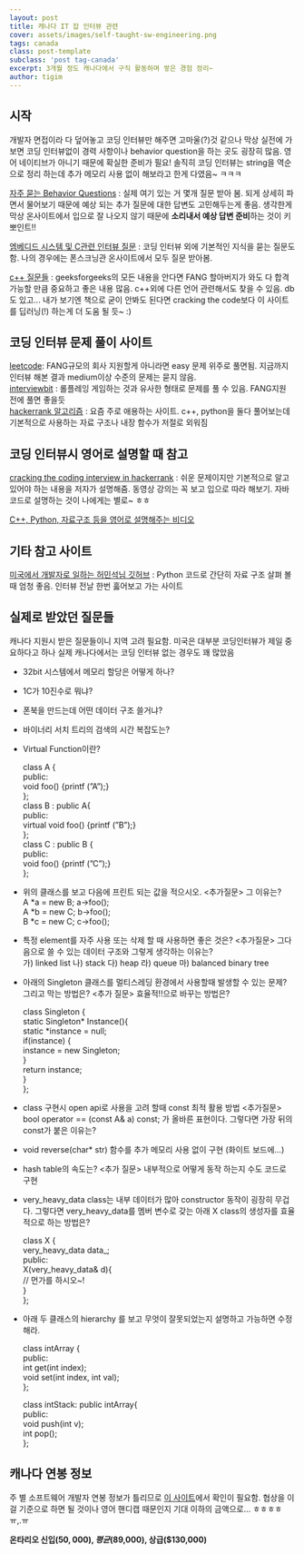 ```yaml
--- 
layout: post  
title: 캐나다 IT 잡 인터뷰 관련    
cover: assets/images/self-taught-sw-engineering.png
tags: canada 
class: post-template
subclass: 'post tag-canada'      
excerpt: 3개월 정도 캐나다에서 구직 활동하며 쌓은 경험 정리~     
author: tigim       
---  
```


## 시작    

개발자 면접이라 다 덮어놓고 코딩 인터뷰만 해주면 고마울(?)것 같으나 막상 실전에 가보면 코딩 인터뷰없이 경력 사항이나 behavior question을 하는 곳도 굉장히 많음. 영어 네이티브가 아니기 때문에 확실한 준비가 필요! 솔직히 코딩 인터뷰는 string을 역순으로 정리 하는데 추가 메모리 사용 없이 해보라고 한게 다였음~ ㅋㅋㅋ  
  
[자주 묻는 Behavior Questions](https://devskiller.com/45-behavioral-questions-to-use-during-non-technical-interview-with-developers/) : 실제 여기 있는 거 몇개 질문 받아 봄. 되게 상세히 파면서 물어보기 때문에 예상 되는 추가 질문에 대한 답변도 고민해두는게 좋음. 생각한게 막상 온사이트에서 입으로 잘 나오지 않기 때문에 **소리내서 예상 답변 준비**하는 것이 키 뽀인트!!   

[엠베디드 시스템 및 C관련 인터뷰 질문](https://rmbconsulting.us/publications/a-c-test-the-0x10-best-questions-for-would-be-embedded-programmers/) : 코딩 인터뷰 외에 기본적인 지식을 묻는 질문도 함. 나의 경우에는 폰스크닝관 온사이트에서 모두 질문 받아봄.      
  
[c++ 질문들](http://www.geeksforgeeks.org/c-plus-plus/) : geeksforgeeks의 모든 내용을 안다면 FANG 할아버지가 와도 다 합격 가능할 만큼 중요하고 좋은 내용 많음. c++외에 다른 언어 관련해서도 찾을 수 있음. db도 있고... 내가 보기엔 책으로 굳이 안봐도 된다면 cracking the code보다 이 사이트를 딥러닝(!) 하는게 더 도움 될 듯~ :)     
  
## 코딩 인터뷰 문제 풀이 사이트 

[leetcode](https://leetcode.com/): FANG규모의 회사 지원할게 아니라면 easy 문제 위주로 풀면됨. 지금까지 인터뷰 해본 결과 medium이상 수준의 문제는 묻지 않음.   
[interviewbit](https://www.interviewbit.com/courses/programming/) : 롤플레잉 게임하는 것과 유사한 형태로 문제를 풀 수 있음. FANG지원 전에 풀면 좋을듯  
[hackerrank 알고리즘](https://www.hackerrank.com/domains/algorithms/warmup) : 요즘 주로 애용하는 사이트. c++, python을 둘다 풀어보는데 기본적으로 사용하는 자료 구조나 내장 함수가 저절로 외워짐    


## 코딩 인터뷰시 영어로 설명할 때 참고  

[cracking the coding interview in hackerrank](https://www.hackerrank.com/domains/tutorials/cracking-the-coding-interview) : 쉬운 문제이지만 기본적으로 알고 있어야 하는 내용을 저자가 설명해줌. 동영상 강의는 꼭 보고 입으로 따라 해보기. 자바 코드로 설명하는 것이 나에게는 별로~ ㅎㅎ  
  
[C++, Python, 자료구조 등을 영어로 설명해주는 비디오](https://www.youtube.com/channel/UCQoN6H05vCGN7EGkarCBHYA)  
  
## 기타 참고 사이트    

[미국에서 개발자로 일하는 허민석님 깃허브](https://github.com/minsuk-heo/problemsolving) : Python 코드로 간단히 자료 구조 살펴 볼때 엄청 좋음. 인터뷰 전날 한번 훓어보고 가는 사이트 


## 실제로 받았던 질문들  

캐나다 지원시 받은 질문들이니 지역 고려 필요함. 미국은 대부분 코딩인터뷰가 제일 중요하다고 하나 실제 캐나다에서는 코딩 인터뷰 없는 경우도 꽤 많았음  

- 32bit 시스템에서 메모리 할당은 어떻게 하나?  
  
- 1C가 10진수로 뭐냐?  
  
- 폰북을 만드는데 어떤 데이터 구조 쓸거냐?  
  
- 바이너리 서치 트리의 검색의 시간 복잡도는?  
  
- Virtual Function이란?  
	
	class A {  
		public:  
		void foo() {printf (”A”);}  
	};  
	class B : public A{  
		public:   
		virtual void foo() {printf (”B”);}  
	};   
	class C : public B {   
		public:   
		void foo() {printf (”C”);}   
	};   

- 위의 클래스를 보고 다음에 프린트 되는 값을 적으시오. <추가질문> 그 이유는?  
	A *a = new B; a->foo();  
	A *b = new C; b->foo();  
	B *c = new C; c->foo();  
	
- 특정 element를 자주 사용 또는 삭제 할 때 사용하면 좋은 것은? <추가질문> 그다음으로 쓸 수 있는 데이터 구조와 그렇게 생각하는 이유는?  
	가) linked list 나) stack 다) heap 라) queue 마) balanced binary tree  
  	
- 아래의 Singleton 클래스를 멀티스레딩 환경에서 사용할때 발생할 수 있는 문제? 그리고 막는 방법은? <추가 질문> 효율적!!으로 바꾸는 방법은?  

	class Singleton {   
		static Singleton* Instance(){    
			static *instance = null;  
			if(instance) {  
				instance = new Singleton;  
			}  
			return instance;  
		}  
	};  
	
- class 구현시 open api로 사용을 고려 할때 const 최적 활용 방법 
<추가질문> bool operator == (const A& a) const; 가 올바른 표현이다. 그렇다면 가장 뒤의 const가 붙은 이유는?  
- void reverse(char* str) 함수를 추가 메모리 사용 없이 구현 (화이트 보드에...)  
- hash table의 속도는? <추가 질문> 내부적으로 어떻게 동작 하는지 수도 코드로 구현  
- very_heavy_data class는 내부 데이터가 많아 constructor 동작이 굉장히 무겁다. 그렇다면 very_heavy_data를 멤버 변수로 갖는 아래 X class의 생성자를 효율적으로 하는 방법은?  

	class X {  
		very_heavy_data data_;  
		public:  
		X(very_heavy_data& d){  
			// 먼가를 하시오~!  
		}  
	};  
	
- 아래 두 클래스의 hierarchy 를 보고 무엇이 잘못되었는지 설명하고 가능하면 수정해라.

	class intArray {  
		public:  
		int get(int index);  
		void set(int index, int val);  
	};  
	
	class intStack: public intArray{  
		public:  
		void push(int v);  
		int pop();  
	};  
   
## 캐나다 연봉 정보    
 
주 별 소프트웨어 개발자 연봉 정보가 틀리므로 [이 사이트](https://www.jobbank.gc.ca/report-eng.do?area=9219&lang=eng&noc=2173&ln=n&s=1#report_tabs_container2)에서 
확인이 필요함. 협상을 이걸 기준으로 하면 될 것이나 영어 핸디캡 때문인지 기대 이하의 금액으로... ㅎㅎㅎㅎ ㅠ,.ㅠ  
  
  **온타리오 신입($50,000), 평균 ($89,000), 상급($130,000)**  
  
  

 